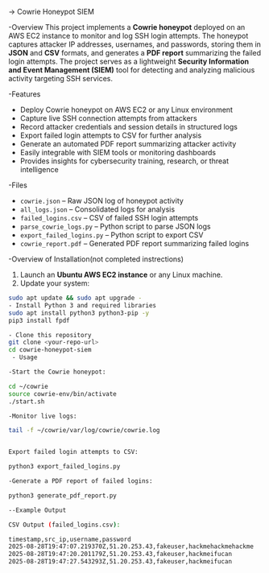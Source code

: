 -> Cowrie Honeypot SIEM

-Overview
This project implements a **Cowrie honeypot** deployed on an AWS EC2 instance to monitor and log SSH login attempts. The honeypot captures attacker IP addresses, usernames, and passwords, storing them in **JSON** and **CSV** formats, and generates a **PDF report** summarizing the failed login attempts. The project serves as a lightweight **Security Information and Event Management (SIEM)** tool for detecting and analyzing malicious activity targeting SSH services.

-Features
- Deploy Cowrie honeypot on AWS EC2 or any Linux environment
- Capture live SSH connection attempts from attackers
- Record attacker credentials and session details in structured logs
- Export failed login attempts to CSV for further analysis
- Generate an automated PDF report summarizing attacker activity
- Easily integrable with SIEM tools or monitoring dashboards
- Provides insights for cybersecurity training, research, or threat intelligence

-Files
- `cowrie.json` – Raw JSON log of honeypot activity
- `all_logs.json` – Consolidated logs for analysis
- `failed_logins.csv` – CSV of failed SSH login attempts
- `parse_cowrie_logs.py` – Python script to parse JSON logs
- `export_failed_logins.py` – Python script to export CSV
- `cowrie_report.pdf` – Generated PDF report summarizing failed logins

-Overview of Installation(not completed instrections)
1. Launch an **Ubuntu AWS EC2 instance** or any Linux machine.
2. Update your system:
```bash
sudo apt update && sudo apt upgrade -
- Install Python 3 and required libraries
sudo apt install python3 python3-pip -y
pip3 install fpdf

- Clone this repository
git clone <your-repo-url>
cd cowrie-honeypot-siem
 - Usage

-Start the Cowrie honeypot:

cd ~/cowrie
source cowrie-env/bin/activate
./start.sh

-Monitor live logs:

tail -f ~/cowrie/var/log/cowrie/cowrie.log


Export failed login attempts to CSV:

python3 export_failed_logins.py

-Generate a PDF report of failed logins:

python3 generate_pdf_report.py

--Example Output

CSV Output (failed_logins.csv):

timestamp,src_ip,username,password
2025-08-28T19:47:07.219370Z,51.20.253.43,fakeuser,hackmehackmehackme
2025-08-28T19:47:20.201179Z,51.20.253.43,fakeuser,hackmeifucan
2025-08-28T19:47:27.543293Z,51.20.253.43,fakeuser,hackmeifucan

